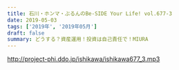 ```yaml
---
title: 石川・ホンマ・ぶるんのBe-SIDE Your Life! vol.677-3
date: 2019-05-03
tags: ['2019年', '2019年05月']
draft: false
summary: どうする？資産運用！投資は自己責任で！MIURA
---
```


http://project-phi.ddo.jp/ishikawa/ishikawa677_3.mp3
